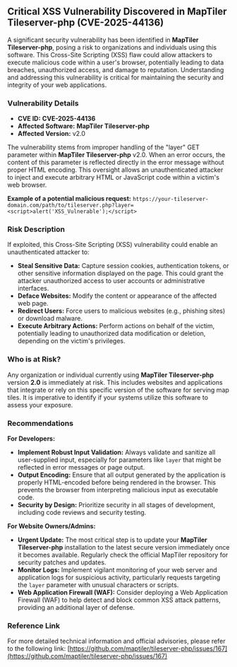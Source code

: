 ## Critical XSS Vulnerability Discovered in **MapTiler Tileserver-php** (CVE-2025-44136)

A significant security vulnerability has been identified in **MapTiler Tileserver-php**, posing a risk to organizations and individuals using this software. This Cross-Site Scripting (XSS) flaw could allow attackers to execute malicious code within a user's browser, potentially leading to data breaches, unauthorized access, and damage to reputation. Understanding and addressing this vulnerability is critical for maintaining the security and integrity of your web applications.

### Vulnerability Details

*   **CVE ID:** **CVE-2025-44136**
*   **Affected Software:** **MapTiler Tileserver-php**
*   **Affected Version:** v2.0

The vulnerability stems from improper handling of the "layer" GET parameter within **MapTiler Tileserver-php** v2.0. When an error occurs, the content of this parameter is reflected directly in the error message without proper HTML encoding. This oversight allows an unauthenticated attacker to inject and execute arbitrary HTML or JavaScript code within a victim's web browser.

**Example of a potential malicious request:**
`https://your-tileserver-domain.com/path/to/tileserver.php?layer=<script>alert('XSS_Vulnerable');</script>`

### Risk Description

If exploited, this Cross-Site Scripting (XSS) vulnerability could enable an unauthenticated attacker to:

*   **Steal Sensitive Data:** Capture session cookies, authentication tokens, or other sensitive information displayed on the page. This could grant the attacker unauthorized access to user accounts or administrative interfaces.
*   **Deface Websites:** Modify the content or appearance of the affected web page.
*   **Redirect Users:** Force users to malicious websites (e.g., phishing sites) or download malware.
*   **Execute Arbitrary Actions:** Perform actions on behalf of the victim, potentially leading to unauthorized data modification or deletion, depending on the victim's privileges.

### Who is at Risk?

Any organization or individual currently using **MapTiler Tileserver-php** version **2.0** is immediately at risk. This includes websites and applications that integrate or rely on this specific version of the software for serving map tiles. It is imperative to identify if your systems utilize this software to assess your exposure.

### Recommendations

**For Developers:**

*   **Implement Robust Input Validation:** Always validate and sanitize all user-supplied input, especially for parameters like `layer` that might be reflected in error messages or page output.
*   **Output Encoding:** Ensure that all output generated by the application is properly HTML-encoded before being rendered in the browser. This prevents the browser from interpreting malicious input as executable code.
*   **Security by Design:** Prioritize security in all stages of development, including code reviews and security testing.

**For Website Owners/Admins:**

*   **Urgent Update:** The most critical step is to update your **MapTiler Tileserver-php** installation to the latest secure version immediately once it becomes available. Regularly check the official MapTiler repository for security patches and updates.
*   **Monitor Logs:** Implement vigilant monitoring of your web server and application logs for suspicious activity, particularly requests targeting the `layer` parameter with unusual characters or scripts.
*   **Web Application Firewall (WAF):** Consider deploying a Web Application Firewall (WAF) to help detect and block common XSS attack patterns, providing an additional layer of defense.

### Reference Link

For more detailed technical information and official advisories, please refer to the following link:
[https://github.com/maptiler/tileserver-php/issues/167](https://github.com/maptiler/tileserver-php/issues/167)